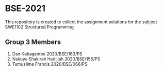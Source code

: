 # BSE-2021
This repository is created to collect the assignment solutions for the subject SWE1102 Structured Programming

## Group 3 Members

1. Dan Kabagambe 2020/BSE/163/PS
2. Nakuya Shakirah Hadijjah 2020/BSE/156/PS
3. Tumusiime Francis 2020/BSE/066/PS 